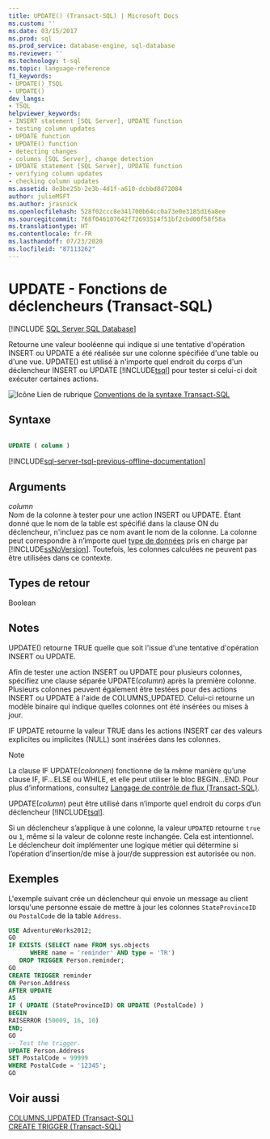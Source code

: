 ```yaml
---
title: UPDATE() (Transact-SQL) | Microsoft Docs
ms.custom: ''
ms.date: 03/15/2017
ms.prod: sql
ms.prod_service: database-engine, sql-database
ms.reviewer: ''
ms.technology: t-sql
ms.topic: language-reference
f1_keywords:
- UPDATE()_TSQL
- UPDATE()
dev_langs:
- TSQL
helpviewer_keywords:
- INSERT statement [SQL Server], UPDATE function
- testing column updates
- UPDATE function
- UPDATE() function
- detecting changes
- columns [SQL Server], change detection
- UPDATE statement [SQL Server], UPDATE function
- verifying column updates
- checking column updates
ms.assetid: 8e3be25b-2e3b-4d1f-a610-dcbbd8d72084
author: julieMSFT
ms.author: jrasnick
ms.openlocfilehash: 528f02ccc8e341700b64cc0a73e0e3185d16a8ee
ms.sourcegitcommit: 768f046107642f72693514f51bf2cbd00f58f58a
ms.translationtype: HT
ms.contentlocale: fr-FR
ms.lasthandoff: 07/23/2020
ms.locfileid: "87113262"
---
```

# <a name="update---trigger-functions-transact-sql"></a>UPDATE - Fonctions de déclencheurs (Transact-SQL)
[!INCLUDE [SQL Server SQL Database](../../includes/applies-to-version/sql-asdb.md)]

  Retourne une valeur booléenne qui indique si une tentative d'opération INSERT ou UPDATE a été réalisée sur une colonne spécifiée d'une table ou d'une vue. UPDATE() est utilisé à n'importe quel endroit du corps d'un déclencheur INSERT ou UPDATE [!INCLUDE[tsql](../../includes/tsql-md.md)] pour tester si celui-ci doit exécuter certaines actions.  
  
 ![Icône Lien de rubrique](../../database-engine/configure-windows/media/topic-link.gif "Icône du lien de rubrique") [Conventions de la syntaxe Transact-SQL](../../t-sql/language-elements/transact-sql-syntax-conventions-transact-sql.md)  
  
## <a name="syntax"></a>Syntaxe  
  
```sql  
  
UPDATE ( column )   
```  
  
[!INCLUDE[sql-server-tsql-previous-offline-documentation](../../includes/sql-server-tsql-previous-offline-documentation.md)]

## <a name="arguments"></a>Arguments
 *column*  
 Nom de la colonne à tester pour une action INSERT ou UPDATE. Étant donné que le nom de la table est spécifié dans la clause ON du déclencheur, n'incluez pas ce nom avant le nom de la colonne. La colonne peut correspondre à n’importe quel [type de données](../../t-sql/data-types/data-types-transact-sql.md) pris en charge par [!INCLUDE[ssNoVersion](../../includes/ssnoversion-md.md)]. Toutefois, les colonnes calculées ne peuvent pas être utilisées dans ce contexte.  
  
## <a name="return-types"></a>Types de retour  
 Boolean  
  
## <a name="remarks"></a>Notes  
 UPDATE() retourne TRUE quelle que soit l'issue d'une tentative d'opération INSERT ou UPDATE.  
  
 Afin de tester une action INSERT ou UPDATE pour plusieurs colonnes, spécifiez une clause séparée UPDATE(*column*) après la première colonne. Plusieurs colonnes peuvent également être testées pour des actions INSERT ou UPDATE à l'aide de COLUMNS_UPDATED. Celui-ci retourne un modèle binaire qui indique quelles colonnes ont été insérées ou mises à jour.  
  
 IF UPDATE retourne la valeur TRUE dans les actions INSERT car des valeurs explicites ou implicites (NULL) sont insérées dans les colonnes.  
  
> [!NOTE]  
>  La clause IF UPDATE(*colonne*n) fonctionne de la même manière qu’une clause IF, IF...ELSE ou WHILE, et elle peut utiliser le bloc BEGIN...END. Pour plus d’informations, consultez [Langage de contrôle de flux &#40;Transact-SQL&#41;](~/t-sql/language-elements/control-of-flow.md).  
  
 UPDATE(*column*) peut être utilisé dans n’importe quel endroit du corps d’un déclencheur [!INCLUDE[tsql](../../includes/tsql-md.md)].  
 
Si un déclencheur s’applique à une colonne, la valeur `UPDATED` retourne `true` ou `1`, même si la valeur de colonne reste inchangée. Cela est intentionnel. Le déclencheur doit implémenter une logique métier qui détermine si l’opération d’insertion/de mise à jour/de suppression est autorisée ou non. 
  
## <a name="examples"></a>Exemples  
 L'exemple suivant crée un déclencheur qui envoie un message au client lorsqu'une personne essaie de mettre à jour les colonnes `StateProvinceID` ou `PostalCode` de la table `Address`.  
  
```sql  
USE AdventureWorks2012;  
GO  
IF EXISTS (SELECT name FROM sys.objects  
      WHERE name = 'reminder' AND type = 'TR')  
   DROP TRIGGER Person.reminder;  
GO  
CREATE TRIGGER reminder  
ON Person.Address  
AFTER UPDATE   
AS   
IF ( UPDATE (StateProvinceID) OR UPDATE (PostalCode) )  
BEGIN  
RAISERROR (50009, 16, 10)  
END;  
GO  
-- Test the trigger.  
UPDATE Person.Address  
SET PostalCode = 99999  
WHERE PostalCode = '12345';  
GO  
```  
  
## <a name="see-also"></a>Voir aussi  
 [COLUMNS_UPDATED &#40;Transact-SQL&#41;](../../t-sql/functions/columns-updated-transact-sql.md)   
 [CREATE TRIGGER &#40;Transact-SQL&#41;](../../t-sql/statements/create-trigger-transact-sql.md)  
  
  
